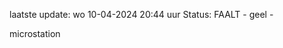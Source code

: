 laatste update: 
wo 10-04-2024 20:44   uur 
Status: FAALT - geel - 
<div class="service Y">microstation</div>